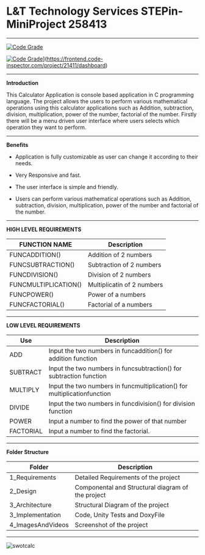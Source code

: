 # L&T Technology Services STEPin-MiniProject 258413
------------------------------------------------------------------------------------------------------------------------------------------------------------------

[![Code Grade](<https://www.code-inspector.com/project/21411/status/svg>)](<https://frontend.code-inspector.com/project/21411/dashboard>)

[![Code Grade](<BADGE-LINK>)](<https://www.code-inspector.com/project/21411/score/svg>)](<https://frontend.code-inspector.com/project/21411/dashboard>)

----------------------------------------------------------------------------------------------------------------------------------------------------------------------

**Introduction**

This Calculator Application is console based application in C programming language. The project allows the users to perform various mathematical operations using this calculator applications such as Addition, subtraction, division, multiplication, power of the number, factorial of the number. Firstly there will be a menu driven user interface where users selects which operation they want to perform.

-------------------------------------------------------------------------------------------------------------------------------------------------------

**Benefits**

- Application is fully customizable as user can change it according to their needs.

- Very Responsive and fast.

- The user interface is simple and friendly.

- Users can perform various mathematical operations such as Addition, subtraction, division, multiplication, power of the number and factorial of the number.
---------------------------------------------------------------------------------------------------------------------------------------------------------------

**HIGH LEVEL REQUIREMENTS**

FUNCTION NAME       |   Description 
---------------	    | ----------------------------  
FUNCADDITION()	    |   Addition of 2 numbers
FUNCSUBTRACTION()   |   Subtraction of 2 numbers
FUNCDIVISION()	    |   Division of 2 numbers
FUNCMULTIPLICATION()|   Multiplicatin of 2 numbers
FUNCPOWER()	        |   Power of a numbers
FUNCFACTORIAL()     |   Factorial of a numbers

------------------------------------------------------------------------------------------------------------


**LOW LEVEL REQUIREMENTS**

Use         |Description
----------- |--------------------------------------------------------------------------
ADD         |Input the two numbers in funcaddition() for addition function		       
SUBTRACT    |Input the two numbers in funcsubtraction() for subtraction function	   
MULTIPLY    |Input the two numbers in funcmultiplication() for multiplicationfunction
DIVIDE      |Input the two numbers in funcdivision() for division function           
POWER       |Input a number to find the power of that number                         
FACTORIAL   |Input a number to find the factorial.                                   

--------------------------------------------------------------------------------------------------------------------------------



**Folder Structure**

Folder                |      Description
-----------------     |    ---------------------------------------------------
1_Requirements	      |     Detailed Requirements of the project
2_Design	            |     Componental and Structural diagram of the project
3_Architecture        |     Structural Diagram of the project
3_Implementation	    |     Code, Unity Tests and DoxyFile
4_ImagesAndVideos     |     Screenshot of the project	    






-----------------------------------------------------------------------------------------------------------------------------------------------------------


![swotcalc](https://user-images.githubusercontent.com/53489451/114977397-39b6b600-9ea5-11eb-93d5-1f1aa027f7f2.jpg)



